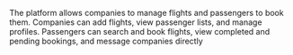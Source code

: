 The platform allows companies to manage flights and passengers to book them. Companies can add flights, view passenger
lists, and manage profiles. Passengers can search and book flights, view completed and pending bookings, and message
companies directly
